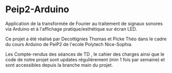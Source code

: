 # Peip2-Arduino
Application de la transformée de Fourier au traitement de signaux sonores via Arduino et à l'affichage pratique/esthétique sur écran LED.

Ce projet a été réalisé par Decottignies Thomas et Picke Théo dans le cadre du cours Arduino de PeiP2 de l'ecole Polytech Nice-Sophia.

Les Compte-rendus des séances de TD , le cahier des charges ainsi que le code de notre projet sont updates régulièrement (min 1 fois par semaine) et sont accessibles depuis la branche main du projet.  

